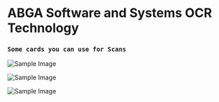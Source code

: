 # ABGA Software and Systems OCR Technology

### `Some cards you can use for Scans`

![Sample Image](assets/images/card-1.jpg)

![Sample Image](assets/images/card-2.jpg)

![Sample Image](assets/images/card-3.webp)
